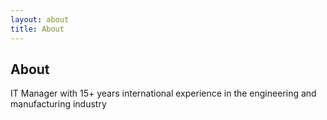 ```yaml
---
layout: about
title: About
---
```


## About

IT Manager with 15+ years international experience in the engineering and manufacturing industry

